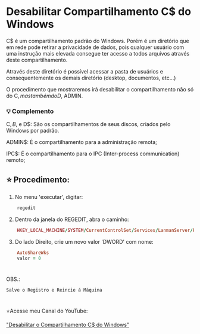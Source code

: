 # Desabilitar Compartilhamento C$ do Windows


C$ é um compartilhamento padrão do Windows. Porém é um diretório que em rede pode retirar a privacidade de dados, pois qualquer usuário com uma instrução mais elevada consegue ter acesso a todos arquivos através deste compartilhamento. 

Através deste diretório é possível acessar a pasta de usuários e consequentemente os demais diretório (desktop, documentos, etc...) 

O procedimento que mostraremos irá desabilitar o compartilhamento não só do C$, mas também do D$, ADMIN. 

### 💡 Complemento 

C$, B$, e D$: São os compartilhamentos de seus discos, criados pelo Windows por padrão.

ADMIN$: É o compartilhamento para a administração remota;

IPC$: É o compartilhamento para o IPC (Inter-process communication) remoto;

## ⭐ Procedimento:

1. No menu 'executar', digitar: 

```ruby
    regedit 
```
2. Dentro da janela do REGEDIT, abra o caminho:

```ruby
    HKEY_LOCAL_MACHINE/SYSTEM/CurrentControlSet/Services/LanmanServer/Parameters 
```
3. Do lado Direito, crie um novo valor 'DWORD' com nome:

```ruby
    AutoShareWks
    valor = 0
```
#
OBS.:

    Salve o Registro e Reincie á Máquina

#
⭐Acesse meu Canal do YouTube:

["Desabilitar o Compartilhamento C$ do Windows"](https://youtu.be/-vbTs2AYFvk)

    

